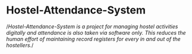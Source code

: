 # Hostel-Attendance-System
/*Hostel-Attendance-System is a project for managing hostel activities digitally and attendance is also taken via software only. This reduces the human effort of maintaining record registers for every in and out of the hostellers.*/
